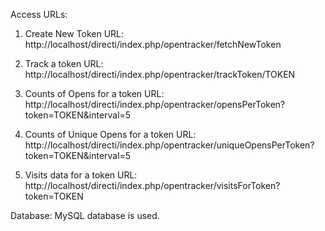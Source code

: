 Access URLs:

1) Create New Token
URL: http://localhost/directi/index.php/opentracker/fetchNewToken

2) Track a token
URL: http://localhost/directi/index.php/opentracker/trackToken/TOKEN

3) Counts of Opens for a token
URL: http://localhost/directi/index.php/opentracker/opensPerToken?token=TOKEN&interval=5

4) Counts of Unique Opens for a token
URL: http://localhost/directi/index.php/opentracker/uniqueOpensPerToken?token=TOKEN&interval=5

4) Visits data for a token
URL: http://localhost/directi/index.php/opentracker/visitsForToken?token=TOKEN


Database:
MySQL database is used.